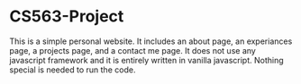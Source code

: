 # CS563-Project

This is a simple personal website. It includes an about page, an experiances page, a projects page, and a contact me page. It does not use any javascript framework and
it is entirely written in vanilla javascript. Nothing special is needed to run the code.
